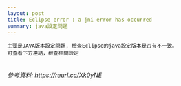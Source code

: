 ```yaml
---
layout: post
title: Eclipse error : a jni error has occurred
summary: java設定問題
---
```


```
主要是JAVA版本設定問題, 檢查Eclipse的java設定版本是否有不一致。
可查看下方連結，檢查相關設定


```
###### 參考資料: https://reurl.cc/Xk0yNE

